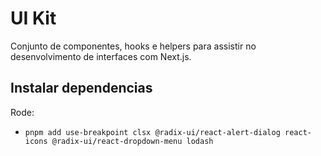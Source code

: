# UI Kit

Conjunto de componentes, hooks e helpers para assistir no desenvolvimento de interfaces com Next.js.

## Instalar dependencias

Rode:

- `pnpm add use-breakpoint clsx @radix-ui/react-alert-dialog react-icons @radix-ui/react-dropdown-menu lodash`
